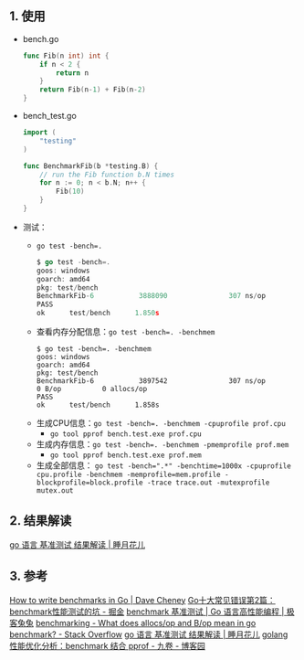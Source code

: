 ## 1. 使用
- bench.go
    ```go
    func Fib(n int) int {
    	if n < 2 {
    		return n
    	}
    	return Fib(n-1) + Fib(n-2)
    }
    ```

- bench_test.go
    ```go
    import (
    	"testing"
    )

    func BenchmarkFib(b *testing.B) {
    	// run the Fib function b.N times
    	for n := 0; n < b.N; n++ {
    		Fib(10)
    	}
    }
    ```
- 测试：
    - `go test -bench=.`
        ```go
        $ go test -bench=.
        goos: windows
        goarch: amd64
        pkg: test/bench
        BenchmarkFib-6           3888090               307 ns/op
        PASS
        ok      test/bench      1.850s
        ```
    - 查看内存分配信息：`go test -bench=. -benchmem`
        ```
        $ go test -bench=. -benchmem
        goos: windows
        goarch: amd64
        pkg: test/bench
        BenchmarkFib-6           3897542               307 ns/op               0 B/op          0 allocs/op
        PASS
        ok      test/bench      1.858s
        ```
    - 生成CPU信息：`go test -bench=. -benchmem -cpuprofile prof.cpu`
        - `go tool pprof bench.test.exe prof.cpu`
    - 生成内存信息：`go test -bench=. -benchmem -pmemprofile prof.mem`
        - `go tool pprof bench.test.exe prof.mem`
    - 生成全部信息： `go test -bench=".*" -benchtime=1000x -cpuprofile cpu.profile -benchmem -memprofile=mem.profile -blockprofile=block.profile -trace trace.out -mutexprofile mutex.out`
## 2. 结果解读
[go 语言 基准测试 结果解读 \| 睡月花儿](https://www.gagahappy.com/golang-test-benchmark-result-introducing/)
## 3. 参考
[How to write benchmarks in Go \| Dave Cheney](https://dave.cheney.net/2013/06/30/how-to-write-benchmarks-in-go)
[Go十大常见错误第2篇：benchmark性能测试的坑 \- 掘金](https://juejin.cn/post/7110428881848369160)
[benchmark 基准测试 \| Go 语言高性能编程 \| 极客兔兔](https://geektutu.com/post/hpg-benchmark.html)
[benchmarking \- What does allocs/op and B/op mean in go benchmark? \- Stack Overflow](https://stackoverflow.com/questions/35588474/what-does-allocs-op-and-b-op-mean-in-go-benchmark)
[go 语言 基准测试 结果解读 \| 睡月花儿](https://www.gagahappy.com/golang-test-benchmark-result-introducing/)
[golang 性能优化分析：benchmark 结合 pprof \- 九卷 \- 博客园](https://www.cnblogs.com/jiujuan/p/14604609.html)